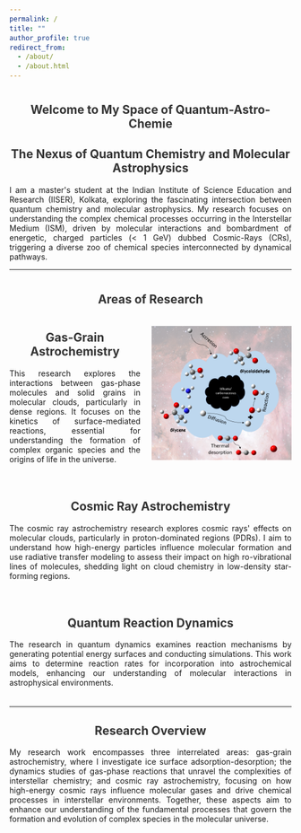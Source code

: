 ```yaml
---
permalink: /
title: ""
author_profile: true
redirect_from: 
  - /about/
  - /about.html
---
```


<style>
  h1 {
    font-size: 1.5em;
    margin-top: 40px;
    color: #333;
    text-align: center;
  }

  h2 {
    text-align: center;
    color: #333;
  }
  
  p {
    text-align: justify;
  }
  
  .research-section {
    display: flex;
    align-items: center;
    margin-bottom: 20px;
  }

  .research-section img {
    width: 250px;
    height: auto;
    margin-left: 20px;
  }

  .research-section div {
    flex-grow: 1;
  }

  @media (max-width: 768px) {
    .research-section {
      flex-direction: column;
      align-items: flex-start;
    }

    .research-section img {
      width: 80%;
      margin: 0 0 10px 0;
    }
  }
</style>

<h1>Welcome to My Space of Quantum-Astro-Chemie</h1>
<h2>The Nexus of Quantum Chemistry and Molecular Astrophysics</h2>

<p>
    I am a master's student at the Indian Institute of Science Education and Research (IISER), Kolkata, exploring the fascinating intersection between quantum chemistry and molecular astrophysics. My research focuses on understanding the complex chemical processes occurring in the Interstellar Medium (ISM), driven by molecular interactions and bombardment of energetic, charged particles (< 1 GeV) dubbed Cosmic-Rays (CRs), triggering a diverse zoo of chemical species interconnected by dynamical pathways.
</p>

---

<h1>Areas of Research</h1>

<div class="research-section">
  <div>
    <h2>Gas-Grain Astrochemistry</h2>
    <p>This research explores the interactions between gas-phase molecules and solid grains in molecular clouds, particularly in dense regions. It focuses on the kinetics of surface-mediated reactions, essential for understanding the formation of complex organic species and the origins of life in the universe.</p>
  </div>
  <img src="/images/gas-grain.PNG" alt="Gas-Grain Astrochemistry">
</div>

<div class="research-section">
  <div>
    <h2>Cosmic Ray Astrochemistry</h2>
    <p>The cosmic ray astrochemistry research explores cosmic rays' effects on molecular clouds, particularly in proton-dominated regions (PDRs). I aim to understand how high-energy particles influence molecular formation and use radiative transfer modeling to assess their impact on high ro-vibrational lines of molecules, shedding light on cloud chemistry in low-density star-forming regions.</p>
  </div>
</div>

<div class="research-section">
  <div>
    <h2>Quantum Reaction Dynamics</h2>
    <p>The research in quantum dynamics examines reaction mechanisms by generating potential energy surfaces and conducting simulations. This work aims to determine reaction rates for incorporation into astrochemical models, enhancing our understanding of molecular interactions in astrophysical environments.</p>
  </div>
  <!-- <img src="/images/rd.png" alt="Quantum Dynamics"> -->
</div>

---

## Research Overview
<p>
My research work encompasses three interrelated areas: gas-grain astrochemistry, where I investigate ice surface adsorption-desorption; the dynamics studies of gas-phase reactions that unravel the complexities of interstellar chemistry; and cosmic ray astrochemistry, focusing on how high-energy cosmic rays influence molecular gases and drive chemical processes in interstellar environments. Together, these aspects aim to enhance our understanding of the fundamental processes that govern the formation and evolution of complex species in the molecular universe.
</p>

